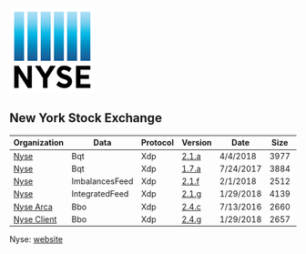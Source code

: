 ![Nyse](https://github.com/Open-Markets-Initiative/Directory/blob/master/Logos/Nyse.png)


## New York Stock Exchange

|Organization | Data | Protocol | Version | Date | Size | Testing | Specification|
|--- | --- | --- | --- | --- | --- | --- | ---|
|[Nyse](https://github.com/Open-Markets-Initiative/wireshark-lua/tree/master/Nyse "New York Stock Exchange Dissectors") | Bqt | Xdp | [2.1.a](https://github.com/Open-Markets-Initiative/wireshark-lua/blob/master/Nyse/Nyse.Bqt.Xdp.v2.1.a.Script.Dissector.lua "New York Stock Exchange 2.1.a Script Dissector") | 4/4/2018 | 3977 | Untested | [url](https://www.theice.com/publicdocs/nyse/data/NYSE_BQT_Client_Specification_v2.1a.pdf "Protocol specification") - [pdf](https://github.com/Open-Markets-Initiative/Directory/blob/master/Specifications/Nyse/Nyse.Bqt.Xdp.v2.1.a.pdf "Specification manual")|
|[Nyse](https://github.com/Open-Markets-Initiative/wireshark-lua/tree/master/Nyse "New York Stock Exchange Dissectors") | Bqt | Xdp | [1.7.a](https://github.com/Open-Markets-Initiative/wireshark-lua/blob/master/Nyse/Nyse.Bqt.Xdp.v1.7.a.Script.Dissector.lua "New York Stock Exchange 1.7.a Script Dissector") | 7/24/2017 | 3884 | Verified | [url](https://www.nyse.com/publicdocs/nyse/data/NYSE_BQT_Client_Specification.pdf "Protocol specification") - [pdf](https://github.com/Open-Markets-Initiative/Directory/blob/master/Specifications/Nyse/Nyse.Bqt.Xdp.v1.7.a.pdf "Specification manual")|
|[Nyse](https://github.com/Open-Markets-Initiative/wireshark-lua/tree/master/Nyse "New York Stock Exchange Dissectors") | ImbalancesFeed | Xdp | [2.1.f](https://github.com/Open-Markets-Initiative/wireshark-lua/blob/master/Nyse/Nyse.ImbalancesFeed.Xdp.v2.1.f.Script.Dissector.lua "New York Stock Exchange 2.1.f Script Dissector") | 2/1/2018 | 2512 | Verified | [url](https://www.nyse.com/publicdocs/nyse/data/XDP_Imbalances_Feed_Client_Specification_v2.1f.pdf "Protocol specification") - [pdf](https://github.com/Open-Markets-Initiative/Directory/blob/master/Specifications/Nyse/Nyse.ImbalancesFeed.Xdp.v2.1.f.pdf "Specification manual")|
|[Nyse](https://github.com/Open-Markets-Initiative/wireshark-lua/tree/master/Nyse "New York Stock Exchange Dissectors") | IntegratedFeed | Xdp | [2.1.g](https://github.com/Open-Markets-Initiative/wireshark-lua/blob/master/Nyse/Nyse.IntegratedFeed.Xdp.v2.1.g.Script.Dissector.lua "New York Stock Exchange 2.1.g Script Dissector") | 1/29/2018 | 4139 | Verified | [url](https://www.nyse.com/publicdocs/nyse/data/XDP_Integrated_Feed_Client_Specification_v2.1g.pdf "Protocol specification") - [pdf](https://github.com/Open-Markets-Initiative/Directory/blob/master/Specifications/Nyse/Nyse.IntegratedFeed.Xdp.v2.1.g.pdf "Specification manual")|
|[Nyse Arca](https://github.com/Open-Markets-Initiative/wireshark-lua/tree/master/Nyse "New York Stock Exchange Dissectors") | Bbo | Xdp | [2.4.c](https://github.com/Open-Markets-Initiative/wireshark-lua/blob/master/Nyse/Nyse.Arca.Bbo.Xdp.v2.4.c.Script.Dissector.lua "New York Stock Exchange 2.4.c Script Dissector") | 7/13/2016 | 2660 | Verified | [url](https://www.nyse.com/publicdocs/nyse/data/XDP_BBO_Client_Specification_V2.4c.pdf "Protocol specification") - [pdf](https://github.com/Open-Markets-Initiative/Directory/blob/master/Specifications/Nyse/Nyse.Arca.Bbo.Xdp.v2.4.c.pdf "Specification manual")|
|[Nyse Client](https://github.com/Open-Markets-Initiative/wireshark-lua/tree/master/Nyse "New York Stock Exchange Dissectors") | Bbo | Xdp | [2.4.g](https://github.com/Open-Markets-Initiative/wireshark-lua/blob/master/Nyse/Nyse.Client.Bbo.Xdp.v2.4.g.Script.Dissector.lua "New York Stock Exchange 2.4.g Script Dissector") | 1/29/2018 | 2657 | Verified | [url](https://www.nyse.com/publicdocs/nyse/data/XDP_BBO_Client_Specification_v2.4g.pdf "Protocol specification") - [pdf](https://github.com/Open-Markets-Initiative/Directory/blob/master/Specifications/Nyse/Nyse.Client.Bbo.Xdp.v2.4.g.pdf "Specification manual")|


Nyse: [website](https://www.nyse.com "Go to New York Stock Exchange")

